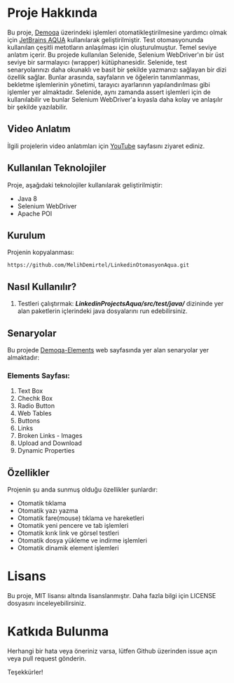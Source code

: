 # Proje Hakkında
Bu proje, [Demoqa](https://demoqa.com) üzerindeki işlemleri otomatikleştirilmesine yardımcı olmak için [JetBrains AQUA](https://www.jetbrains.com/aqua/) kullanılarak geliştirilmiştir. Test otomasyonunda kullanılan çeşitli metotların anlaşılması için oluşturulmuştur. Temel seviye anlatım içerir. Bu projede kullanılan Selenide, Selenium WebDriver'ın bir üst seviye bir sarmalayıcı (wrapper) kütüphanesidir. Selenide, test senaryolarınızı daha okunaklı ve basit bir şekilde yazmanızı sağlayan bir dizi özellik sağlar. Bunlar arasında, sayfaların ve öğelerin tanımlanması, bekletme işlemlerinin yönetimi, tarayıcı ayarlarının yapılandırılması gibi işlemler yer almaktadır. Selenide, aynı zamanda assert işlemleri için de kullanılabilir ve bunlar Selenium WebDriver'a kıyasla daha kolay ve anlaşılır bir şekilde yazılabilir.

## Video Anlatım
İlgili projelerin video anlatımları için [YouTube](https://www.youtube.com/channel/UC-wsXBWxrINhnWfH6H-9Qgw) sayfasını ziyaret ediniz.

## Kullanılan Teknolojiler
Proje, aşağıdaki teknolojiler kullanılarak geliştirilmiştir:

- Java 8
- Selenium WebDriver
- Apache POI

## Kurulum
Projenin kopyalanması:
```
https://github.com/MelihDemirtel/LinkedinOtomasyonAqua.git
```

## Nasıl Kullanılır?
1. Testleri çalıştırmak: ***LinkedinProjectsAqua/src/test/java/*** dizininde yer alan paketlerin içlerindeki java dosyalarını run edebilirsiniz.

## Senaryolar
Bu projede [Demoqa-Elements](https://demoqa.com/elements) web sayfasında yer alan senaryolar yer almaktadır:

### Elements Sayfası:
1. Text Box
2. Chechk Box
3. Radio Button
4. Web Tables
5. Buttons
6. Links
7. Broken Links - Images
8. Upload and Download
9. Dynamic Properties

## Özellikler
Projenin şu anda sunmuş olduğu özellikler şunlardır:

- Otomatik tıklama
- Otomatik yazı yazma
- Otomatik fare(mouse) tıklama ve hareketleri
- Otomatik yeni pencere ve tab işlemleri
- Otomatik kırık link ve görsel testleri
- Otomatik dosya yükleme ve indirme işlemleri
- Otomatik dinamik element işlemleri

# Lisans
Bu proje, MIT lisansı altında lisanslanmıştır. Daha fazla bilgi için LICENSE dosyasını inceleyebilirsiniz.

# Katkıda Bulunma
Herhangi bir hata veya öneriniz varsa, lütfen Github üzerinden issue açın veya pull request gönderin.

Teşekkürler!
